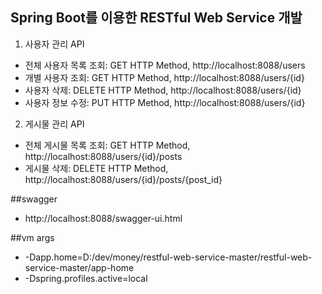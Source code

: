 ## Spring Boot를 이용한 RESTful Web Service 개발

1. 사용자 관리 API
* 전체 사용자 목록 조회: GET HTTP Method, http://localhost:8088/users
* 개별 사용자 조회: GET HTTP Method, http://localhost:8088/users/{id}
* 사용자 삭제: DELETE HTTP Method, http://localhost:8088/users/{id}
* 사용자 정보 수정: PUT HTTP Method, http://localhost:8088/users/{id}

2. 게시물 관리 API
* 전체 게시물 목록 조회: GET HTTP Method, http://localhost:8088/users/{id}/posts
* 게시물 삭제: DELETE HTTP Method, http://localhost:8088/users/{id}/posts/{post_id}

##swagger
* http://localhost:8088/swagger-ui.html

##vm args
* -Dapp.home=D:/dev/money/restful-web-service-master/restful-web-service-master/app-home
* -Dspring.profiles.active=local
